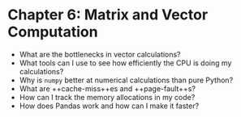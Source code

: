 # Chapter 6: Matrix and Vector Computation

* What are the bottlenecks in vector calculations?
* What tools can I use to see how efficiently the CPU is doing my calculations?
* Why is `numpy` better at numerical calculations than pure Python?
* What are ++cache-miss++es and ++page-fault++s?
* How can I track the memory allocations in my code?
* How does Pandas work and how can I make it faster?




